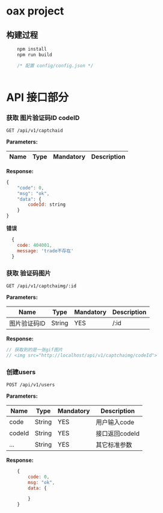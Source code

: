 # oax project

## 构建过程
```js
    npm install
    npm run build

    /* 配置 config/config.json */
    
```



# API 接口部分
### 获取 图片验证码ID codeID
`GET /api/v1/captchaid`


**Parameters:**

| Name | Type | Mandatory | Description |
| ---- | ---- | --------- | ----------- |

**Response:**
```js
{
    "code": 0,
    "msg": "ok",
    "data": {
        codeId: string
    }
}
```

**错误**

```js
  {
    code: 404001,
    message: 'trade不存在'
  }


```


### 获取 验证码图片
`GET /api/v1/captchaimg/:id`


**Parameters:**

| Name         | Type   | Mandatory | Description |
| ------------ | ------ | --------- | ----------- |
| 图片验证码ID | String | YES       | /:id        |

**Response:**
```js
// 获取到的是一张gif图片
// <img src="http://localhost/api/v1/captchaimg/codeId">
```


### 创建users
`POST /api/v1/users`


**Parameters:**

| Name   | Type   | Mandatory | Description    |
| ------ | ------ | --------- | -------------- |
| code   | String | YES       | 用户输入code   |
| codeId | String | YES       | 接口返回codeId |
| ...    | String | YES       | 其它标准参数   |

**Response:**
```js
    {
        code: 0,
        msg: "ok",
        data: {

        }
    }
```